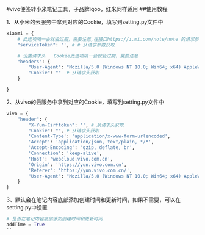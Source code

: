 #vivo便签转小米笔记工具，子品牌iqoo，红米同样适用
##使用教程

1、从小米的云服务中拿到对应的Cookie，填写到setting.py文件中
```python
xiaomi = {
    # 此选项隔一会就会过期，需要注意,在接口https://i.mi.com/note/note 的请求参数中获取
    "serviceToken": '', # # 从请求参数获取

    # 设置请求头   Cookie此选项隔一会就会过期，需要注意
    "headers": {
        "User-Agent": "Mozilla/5.0 (Windows NT 10.0; Win64; x64) AppleWebKit/537.36 (KHTML, like Gecko) Chrome/113.0.0.0 Safari/537.36",
        "Cookie": ""  # 从请求头获取
    }

}

```

2、从vivo的云服务中拿到对应的Cookie，填写到setting.py文件中
```python
vivo = {
    "header": {
        "X-Yun-Csrftoken": '', # 从请求头获取
        "Cookie": "", # 从请求头获取
        'Content-Type': 'application/x-www-form-urlencoded',
        'Accept': 'application/json, text/plain, */*',
        'Accept-Encoding': 'gzip, deflate, br',
        'Connection': 'keep-alive',
        'Host': 'webcloud.vivo.com.cn',
        'Origin': 'https://yun.vivo.com.cn',
        'Referer': 'https://yun.vivo.com.cn/',
        "User-Agent": "Mozilla/5.0 (Windows NT 10.0; Win64; x64) AppleWebKit/537.36 (KHTML, like Gecko) Chrome/113.0.0.0 Safari/537.36",
    }
}

```

3、默认会在笔记内容底部添加创建时间和更新时间，如果不需要，可以在setting.py中设置
```python
# 是否在笔记内容底部添加创建时间和更新时间
addTime = True
``
